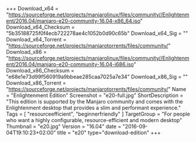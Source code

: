 +++
Download_x64 = "https://sourceforge.net/projects/manjarolinux/files/community//Enlightenment/2016.04/manjaro-e20-community-16.04-x86_64.iso"
Download_x64_Checksum = "5b35188725f0f4ecb722278ae4c1052b0d90c65b"
Download_x64_Sig = ""
Download_x64_Torrent = "https://sourceforge.net/projects/manjarotorrents/files/community/"
Download_x86 = "https://sourceforge.net/projects/manjarolinux/files/community//Enlightenment/2016.04/manjaro-e20-community-16.04-i686.iso"
Download_x86_Checksum = "e68e1e73d99f560919a9bbeae285caa7025a7e34"
Download_x86_Sig = ""
Download_x86_Torrent = "https://sourceforge.net/projects/manjarotorrents/files/community/"
Name = "Enlightenment Edition"
Screenshot = "e20-full.jpg"
ShortDescription = "This edition is supported by the Manjaro community and comes with the Enlightenment desktop that provides a slim and performant experience."
Tags = [ "resourceefficient", "beginnerfriendly" ]
TargetGroup = "For people who want a highly configurable, resource-efficient and modern desktop"
Thumbnail = "e20.jpg"
Version = "16.04"
date = "2016-09-04T19:10:23+02:00"
title = "e20"
type="download-edition"
+++

